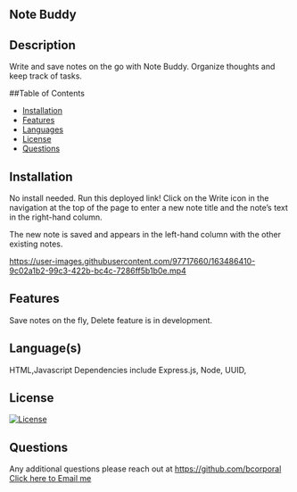   ## Note Buddy

  ## Description
  Write and save notes on the go with Note Buddy. Organize thoughts and keep track of tasks.


  ##Table of Contents
  - [Installation](#installation)
  - [Features](#features)
  - [Languages](#languages)
  - [License](#license)
  - [Questions](#questions)



  ## Installation
  No install needed. Run this deployed link!
  Click on the Write icon in the navigation at the top of the page
  to enter a new note title and the note’s text in the right-hand column.

  The new note is saved and appears in the left-hand column with the other existing notes.
 


https://user-images.githubusercontent.com/97717660/163486410-9c02a1b2-99c3-422b-bc4c-7286ff5b1b0e.mp4



  ## Features
  Save notes on the fly, Delete feature is in development.



  ## Language(s)
  HTML,Javascript
  Dependencies include Express.js, Node, UUID, 



  ## License
  [![License](https://img.shields.io/badge/License-MIT-blue.svg)](https://opensource.org/licenses/MIT)
   



  ## Questions
  Any additional questions please reach out at https://github.com/bcorporal
  [Click here to Email me](mailto:bcorporal@gmail.com)





<!-- GIVEN a note-taking application
WHEN I open the Note Taker
THEN I am presented with a landing page with a link to a notes page
WHEN I click on the link to the notes page
THEN I am presented with a page with existing notes listed in the left-hand column, plus empty fields to enter a new note title and the note’s text in the right-hand column
WHEN I enter a new note title and the note’s text
THEN a Save icon appears in the navigation at the top of the page
WHEN I click on the Save icon
THEN the new note I have entered is saved and appears in the left-hand column with the other existing notes
WHEN I click on an existing note in the list in the left-hand column
THEN that note appears in the right-hand column
WHEN I click on the Write icon in the navigation at the top of the page
THEN I am presented with empty fields to enter a new note title and the note’s text in the right-hand column -->
